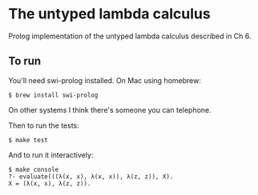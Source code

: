 # The untyped lambda calculus

Prolog implementation of the untyped lambda calculus described in Ch 6.

## To run

You'll need swi-prolog installed. On Mac using homebrew:

    $ brew install swi-prolog

On other systems I think there's someone you can telephone.

Then to run the tests:

    $ make test

And to run it interactively:

    $ make console
    ?- evaluate(((λ(x, x), λ(x, x)), λ(z, z)), X).
    X = (λ(x, x), λ(z, z)).
